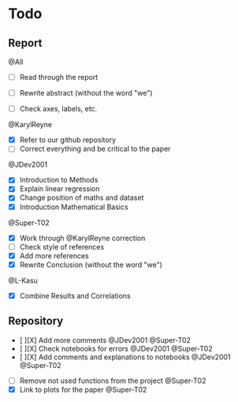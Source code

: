 # Todo

## Report

@All

- [ ] Read through the report
- [ ] Rewrite abstract (without the word "we")
- [ ] Check axes, labels, etc.


@KarylReyne

- [x] Refer to our github repository
- [ ] Correct everything and be critical to the paper

@JDev2001

- [X] Introduction to Methods
- [X] Explain linear regression
- [X] Change position of maths and dataset
- [X] Introduction Mathematical Basics

@Super-T02

- [X] Work through @KarylReyne correction
- [ ] Check style of references
- [X] Add more references
- [X] Rewrite Conclusion (without the word "we")
  
@L-Kasu

- [x] Combine Results and Correlations
  
## Repository

- [ ][X] Add more comments @JDev2001 @Super-T02
- [ ][X] Check notebooks for errors @JDev2001 @Super-T02
- [ ][X] Add comments and explanations to notebooks @JDev2001 @Super-T02
- [ ] Remove not used functions from the project @Super-T02
- [X] Link to plots for the paper @Super-T02
